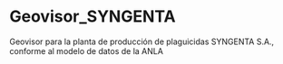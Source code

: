 # Geovisor_SYNGENTA
 Geovisor para la planta de producción de plaguicidas SYNGENTA S.A., conforme al modelo de datos de la ANLA
